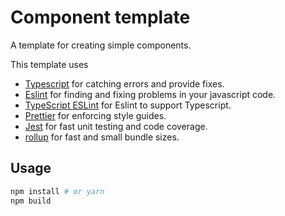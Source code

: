 # Component template

A template for creating simple components.

This template uses

- [Typescript](https://github.com/typescript-eslint/typescript-eslint) for catching errors and provide fixes.
- [Eslint](https://eslint.org/) for finding and fixing problems in your javascript code.
- [TypeScript ESLint](https://github.com/typescript-eslint/typescript-eslint) for Eslint to support Typescript.
- [Prettier](https://prettier.io/) for enforcing style guides.
- [Jest](https://jestjs.io/) for fast unit testing and code coverage.
- [rollup](https://rollupjs.org/guide/en/) for fast and small bundle sizes.

## Usage

```bash
npm install # or yarn
npm build
```
